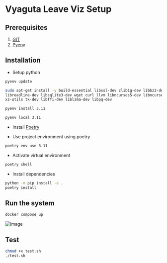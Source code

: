 # Vyaguta Leave Viz Setup

## Prerequisites

1. [GIT](https://git-scm.com/downloads)
2. [Pyenv](https://github.com/pyenv/pyenv#getting-pyenv)

## Installation

* Setup python

```zsh
pyenv update

sudo apt-get install -y build-essential libssl-dev zlib1g-dev libbz2-dev \
libreadline-dev libsqlite3-dev wget curl llvm libncurses5-dev libncursesw5-dev \
xz-utils tk-dev libffi-dev liblzma-dev libpq-dev

pyenv install 3.11

pyenv local 3.11
```

* Install [Poetry](https://python-poetry.org/docs/)

* Use project environment using poetry

```zsh
poetry env use 3.11
```

* Activate virtual environment

```zsh
poetry shell
```

* Install dependencies

```zsh
python -m pip install -e .
poetry install
```

## Run the system

```zsh
docker compose up
```

![image](https://github.com/user-attachments/assets/96882ff8-281e-4c43-b504-8eacdcbacb41)

## Test

```zsh
chmod +x test.sh
./test.sh
```
